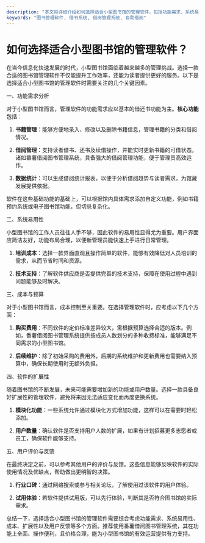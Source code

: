 ```yaml
---
description: "本文将详细介绍如何选择适合小型图书馆的管理软件，包括功能需求、系统易用性和成本等因素。提供实用建议，特别推荐番薯借阅图书管理系统。"
keywords: "图书管理软件, 借书系统, 借阅管理系统, 自助借阅"
---
```

# 如何选择适合小型图书馆的管理软件？

在当今信息化快速发展的时代，小型图书馆面临着越来越多的管理挑战。选择一款合适的图书馆管理软件不仅能提升工作效率，还能为读者提供更好的服务。以下是选择适合小型图书馆的管理软件时需要关注的几个关键因素。

一、功能需求分析

对于小型图书馆而言，管理软件的功能需求应以基本的借还书功能为主。**核心功能**包括：

1. **书籍管理**：能够方便地录入、修改以及删除书籍信息，管理书籍的分类和借阅情况。
   
2. **借阅管理**：支持读者借书、还书及续借操作，并能实时更新书籍的可借状态。诸如番薯借阅图书管理系统，具备强大的借阅管理功能，便于管理员高效运作。

3. **数据统计**：可以生成借阅统计报表，以便于分析借阅趋势与读者需求，为馆藏发展提供依据。

软件在这些基础功能的基础上，可以根据馆内具体需求添加自定义功能，例如书籍预约系统或电子图书馆功能，但切忌复杂化。

二、系统易用性

小型图书馆的工作人员往往人手不够，因此软件的易用性显得尤为重要。用户界面应简洁友好，功能布局合理，以便新管理员能快速上手进行日常管理。

1. **培训成本**：选择一款界面直观且操作简单的软件，能够有效降低对人员培训的需求，从而节省时间和资源。

2. **技术支持**：了解软件供应商是否提供完善的技术支持，保障在使用过程中遇到问题能够及时解决。

三、成本与预算

对于小型图书馆而言，成本控制至关重要。在选择管理软件时，应考虑以下几个方面：

1. **购买费用**：不同软件的定价标准差异较大，需根据预算选择合适的版本。例如，番薯借阅图书管理系统提供按成员人数划分的多种收费标准，能够满足不同需求的小型图书馆。

2. **后续维护**：除了初始采购的费用外，后期的系统维护和更新费用也需要纳入预算中，确保长期使用时无额外负担。

四、软件的扩展性

随着图书馆的不断发展，未来可能需要增加新的功能或用户数量。选择一款具备良好扩展性的管理软件，避免将来因无法适应变化而再度更换系统。

1. **模块化功能**：一些系统允许通过模块化方式增加功能，这样可以在需要时轻松添加。

2. **用户数量**：确认软件是否支持用户人数的扩展，如果有计划招募更多志愿者或员工，确保软件能够支持。

五、用户评价与反馈

在最终决定之前，可以参考其他用户的评价与反馈。这些信息能够反映软件的实际使用情况及优缺点，帮助做出更明智的决策。

1. **行业口碑**：通过网络搜索或参与相关论坛，了解使用过该软件的用户体验。

2. **试用体验**：若软件提供试用版，可以先行体验，判断其是否符合图书馆的实际需求。

总结一下，选择适合小型图书馆的管理软件需要综合考虑功能需求、系统易用性、成本、扩展性以及用户反馈等多个方面。推荐使用番薯借阅图书管理系统，其在功能上全面、操作便利，且价格合理，能为小型图书馆的有效运营提供有力支持。
